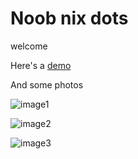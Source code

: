 #  Noob nix dots
welcome

Here's a [demo](https://www.youtube.com/watch?v=X7IMYLIEqaM) 

And some photos

![image1](../Pictures/temp1.png) 

![image2](../Pictures/temp2.png)

![image3](../Pictures/temp3.png)
